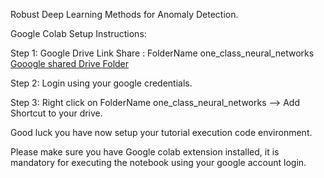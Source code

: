 Robust Deep Learning Methods for Anomaly Detection.

Google Colab Setup Instructions:


Step 1: Google Drive Link Share : 
   FolderName one_class_neural_networks
   [Gooogle shared Drive Folder](https://drive.google.com/drive/folders/1KAza7E-Y9p3BqCC00_Dv98LMkDu22sn_?usp=sharing)

Step 2: Login using your google credentials.

Step 3:  Right click on FolderName one_class_neural_networks --> Add Shortcut to your drive.

Good luck you have now setup your tutorial execution code environment.

Please make sure you have Google colab extension installed, it is mandatory for executing the notebook using your google account login.

